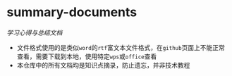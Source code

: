 # summary-documents
*学习心得与总结文档*

* 文件格式使用的是类似`word`的`rtf`富文本文件格式，在`github`页面上不能正常查看，需要下载到本地，使用特定`wps`或`office`查看
* 本仓库中的所有文档均是知识点摘录，防止遗忘，并非技术教程
